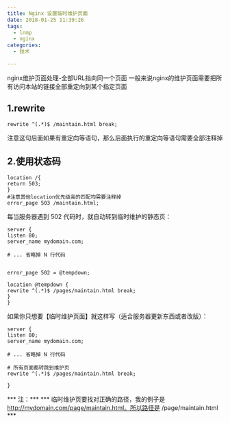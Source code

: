 ```yaml
---
title: Nginx 设置临时维护页面
date: 2018-01-25 11:39:26
tags:
  - lnmp
  - nginx
categories:
  - 技术

---
```

nginx维护页面处理-全部URL指向同一个页面
一般来说nginx的维护页面需要把所有访问本站的链接全部重定向到某个指定页面

## 1.rewrite
```
rewrite ^(.*)$ /maintain.html break;
```
注意这句后面如果有重定向等语句，那么后面执行的重定向等语句需要全部注释掉

## 2.使用状态码
```
location /{
return 503;
}
#注意其他location优先级高的匹配均需要注释掉
error_page 503 /maintain.html;
```

每当服务器遇到 502 代码时，就自动转到临时维护的静态页：

```
server {
listen 80;
server_name mydomain.com;

# ... 省略掉 N 行代码


error_page 502 = @tempdown;

location @tempdown {
rewrite ^(.*)$ /pages/maintain.html break;
}
}

```


如果你只想要【临时维护页面】就这样写（适合服务器更新东西或者改版）：

```
server {
listen 80;
server_name mydomain.com;

# ... 省略掉 N 行代码

# 所有页面都转跳到维护页
rewrite ^(.*)$ /pages/maintain.html break;

}
```

*** 注：***
*** 临时维护页要找对正确的路径，我的例子是 http://mydomain.com/page/maintain.html。所以路径是 /page/maintain.html ***

